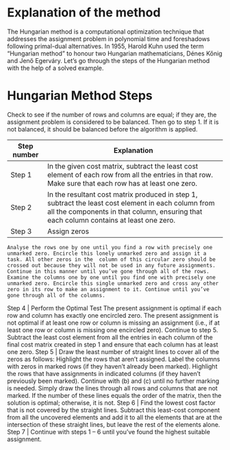 # Explanation of the method
The Hungarian method is a computational optimization technique that addresses the assignment problem in polynomial time and foreshadows following primal-dual alternatives. In 1955, Harold Kuhn used the term “Hungarian method” to honour two Hungarian mathematicians, Dénes Kőnig and Jenő Egerváry. Let’s go through the steps of the Hungarian method with the help of a solved example.

# Hungarian Method Steps
Check to see if the number of rows and columns are equal; if they are, the assignment problem is considered to be balanced. Then go to step 1. If it is not balanced, it should be balanced before the algorithm is applied.

Step number  | Explanation
------------- | -------------
Step 1  | In the given cost matrix, subtract the least cost element of each row from all the entries in that row. Make sure that each row has at least one zero.
Step 2  | In the resultant cost matrix produced in step 1, subtract the least cost element in each column from all the components in that column, ensuring that each column contains at least one zero.
Step 3  | Assign zeros
    Analyse the rows one by one until you find a row with precisely one unmarked zero. Encircle this lonely unmarked zero and assign it a task. All other zeros in the  column of this circular zero should be crossed out because they will not be used in any future assignments. Continue in this manner until you’ve gone through all of the rows.
    Examine the columns one by one until you find one with precisely one unmarked zero. Encircle this single unmarked zero and cross any other zero in its row to make an assignment to it. Continue until you’ve gone through all of the columns.
Step 4  | Perform the Optimal Test
    The present assignment is optimal if each row and column has exactly one encircled zero.
    The present assignment is not optimal if at least one row or column is missing an assignment (i.e., if at least one row or column is missing one encircled zero). Continue to step 5. Subtract the least cost element from all the entries in each column of the final cost matrix created in step 1 and ensure that each column has at least one zero.
Step 5  | Draw the least number of straight lines to cover all of the zeros as follows:
    Highlight the rows that aren’t assigned.
    Label the columns with zeros in marked rows (if they haven’t already been marked).
    Highlight the rows that have assignments in indicated columns (if they haven’t previously been marked).
    Continue with (b) and (c) until no further marking is needed.
    Simply draw the lines through all rows and columns that are not marked. If the number of these lines equals the order of the matrix, then the solution is optimal; otherwise, it is not.
Step 6  | Find the lowest cost factor that is not covered by the straight lines. Subtract this least-cost component from all the uncovered elements and add it to all the elements that are at the intersection of these straight lines, but leave the rest of the elements alone.
Step 7  | Continue with steps 1 – 6 until you’ve found the highest suitable assignment.
